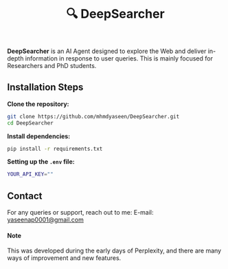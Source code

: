 <div align="center">
  <h1>🔍 DeepSearcher</h1>
</div>

<br>

**DeepSearcher**  is an AI Agent designed to explore the Web and deliver in-depth information in response to user queries. This is mainly focused for Researchers and PhD students.

## Installation Steps

**Clone the repository:**

```bash
git clone https://github.com/mhmdyaseen/DeepSearcher.git
cd DeepSearcher
```

**Install dependencies:**

```bash
pip install -r requirements.txt
```


**Setting up the `.env` file:**

```bash
YOUR_API_KEY=""
```


## Contact
For any queries or support, reach out to me:
E-mail: <yaseenap0001@gmail.com>


#### Note
This was developed during the early days of Perplexity, and there are many ways of improvement and new features. 
